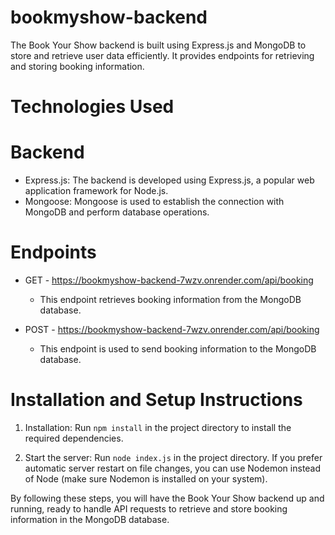 # bookmyshow-backend

The Book Your Show backend is built using Express.js and MongoDB to store and retrieve user data efficiently. It provides endpoints for retrieving and storing booking information.

# Technologies Used
# Backend
- Express.js: The backend is developed using Express.js, a popular web application framework for Node.js.
- Mongoose: Mongoose is used to establish the connection with MongoDB and perform database operations.

# Endpoints
- GET - https://bookmyshow-backend-7wzv.onrender.com/api/booking
  - This endpoint retrieves booking information from the MongoDB database.

- POST - https://bookmyshow-backend-7wzv.onrender.com/api/booking
  - This endpoint is used to send booking information to the MongoDB database.

# Installation and Setup Instructions

1. Installation: Run `npm install` in the project directory to install the required dependencies.

2. Start the server: Run `node index.js` in the project directory. If you prefer automatic server restart on file changes, you can use Nodemon instead of Node (make sure Nodemon is installed on your system).

By following these steps, you will have the Book Your Show backend up and running, ready to handle API requests to retrieve and store booking information in the MongoDB database.
